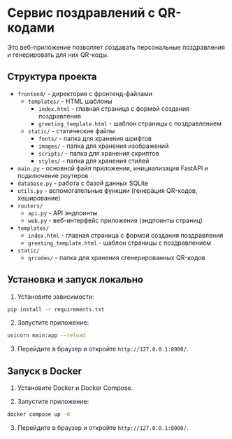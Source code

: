 # Сервис поздравлений с QR-кодами

Это веб-приложение позволяет создавать персональные поздравления и генерировать для них QR-коды.

## Структура проекта
- `frontend/` - директория с фронтенд-файлами
  - `templates/` - HTML шаблоны
    - `index.html` - главная страница с формой создания поздравления
    - `greeting_template.html` - шаблон страницы с поздравлением
  - `static/` - статические файлы
    - `fonts/` - папка для хранения шрифтов
    - `images/` - папка для хранения изображений
    - `scripts/` - папка для хранения скриптов
    - `styles/` - папка для хранения стилей
- `main.py` - основной файл приложения, инициализация FastAPI и подключение роутеров
- `database.py` - работа с базой данных SQLite
- `utils.py` - вспомогательные функции (генерация QR-кодов, хеширование)
- `routers/`
  - `api.py` - API эндпоинты 
  - `web.py` - веб-интерфейс приложения (эндпоинты страниц)
- `templates/`
  - `index.html` - главная страница с формой создания поздравления
  - `greeting_template.html` - шаблон страницы с поздравлением
- `static/`
  - `qrcodes/` - папка для хранения сгенерированных QR-кодов

## Установка и запуск локально

1. Установите зависимости:
```bash
pip install -r requirements.txt
```

2. Запустите приложение:
```bash
uvicorn main:app --reload
```

3. Перейдите в браузер и откройте `http://127.0.0.1:8000/`.

## Запуск в Docker

1. Установите Docker и Docker Compose.

2. Запустите приложение:
```bash
docker compose up -d
```

3. Перейдите в браузер и откройте `http://127.0.0.1:8000/`.



